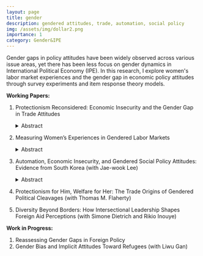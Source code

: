 ```yaml
---
layout: page
title: gender
description: gendered attitudes, trade, automation, social policy
img: /assets/img/dollar2.png
importance: 1
category: Gender&IPE
---
```



Gender gaps in policy attitudes have been widely observed across various issue areas, yet there has been less focus on gender dynamics in International Political Economy (IPE). In this research, I explore women's labor market experiences and the gender gap in economic policy attitudes through survey experiments and item response theory models.


**Working Papers:**

1. Protectionism Reconsidered: Economic Insecurity and the Gender Gap in Trade Attitudes
   <details><summary>Abstract</summary>
   <p>While previous research has revealed a gender gap in trade attitudes and the rise of populism and economic protectionism, it has paid less attention to why women continue to support protectionism despite their lack of populist attitudes. The gender gap in trade attitudes has not closed despite the rise of populism, which has taken place particularly among men. Why are women consistently more protectionist than men, and when does men's populism turn into protectionism? I examine the causal process of preference formation across genders using a decomposition analysis, a survey experiment, and structural topic models. I argue that economic insecurity leads both women and men to form protectionist attitudes. My findings suggest that, for women, persistent gender discrimination leads to the perception of negative trade effects on their gender group, fostering protectionism. For men, stochastic trade shocks activate populism, which transforms into protectionism when they perceive adverse trade effects on their country.</p>
   </details>
  
2. Measuring Women’s Experiences in Gendered Labor Markets
   <details><summary>Abstract</summary>
   <p>This paper examines whether gender policy indicators (GPIs) accurately reflect women's economic rights in practice. Despite international and state-level efforts, it remains unclear if these legal advancements have improved women's real-world labor market experiences. Existing GPIs often overlook country-specific contexts and latent heterogeneity, leading to an incomplete understanding of gender inequality. To address this gap, I use item response theory (IRT) and Women, Business, and Law (WBL) data to create the Latent Gender Equality (LGE) Index, a time-series cross-sectional measure of gender equality in 187 countries from 1991 to 2017.</p>
   </details>
   
3. Automation, Economic Insecurity, and Gendered Social Policy Attitudes: Evidence from South Korea (with Jae-wook Lee)
   <details><summary>Abstract</summary>
   <p>This study explores how automation-induced economic insecurity affects gendered social policy preferences in South Korea, a country with high exposure to automation and significant gender inequality. We argue that the devaluation of female labor results in less support for social policies when automation displaces female workers, as women are often not seen as primary breadwinners, and female-dominated job loss is viewed as more acceptable. Our survey experiment finds mixed results: while support for social protection does not differ based on the gender of those affected by automation, there is increased support for slowing automation when male workers are laid off, suggesting a bias toward protecting men's jobs. Moreover, this bias is stronger among respondents with sexist attitudes. Contrary to expectations, high automation risk does not reduce discriminatory views but amplifies them. These findings highlight that economic insecurity does not generate uniform support for all groups, emphasizing the importance of addressing both job displacement and gender inequality in policy design.</p>
   </details>

4. Protectionism for Him, Welfare for Her: The Trade Origins of Gendered Political Cleavages (with Thomas M. Flaherty) 

5. Diversity Beyond Borders: How Intersectional Leadership Shapes Foreign Aid Perceptions (with Simone Dietrich and Rikio Inouye) 



**Work in Progress:** 

1. Reassessing Gender Gaps in Foreign Policy
2. Gender Bias and Implicit Attitudes Toward Refugees (with Liwu Gan)

